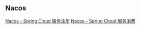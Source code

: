 Nacos
-

[Nacos - Spring Cloud 服务注册](spring_cloud_discovery_provider.md)
[Nacos - Spring Cloud 服务消费](spring_cloud_discovery_consumer.md)